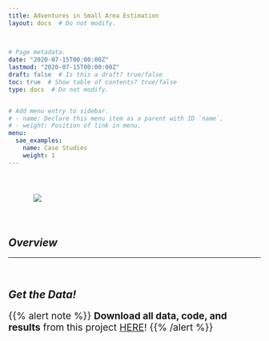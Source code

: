 ```yaml
---
title: Adventures in Small Area Estimation
layout: docs  # Do not modify.

  
  
# Page metadata.
date: "2020-07-15T00:00:00Z"
lastmod: "2020-07-15T00:00:00Z"
draft: false  # Is this a draft? true/false
toc: true  # Show table of contents? true/false
type: docs  # Do not modify.


# Add menu entry to sidebar.
# - name: Declare this menu item as a parent with ID `name`.
# - weight: Position of link in menu.
menu:
  sae_examples:
    name: Case Studies
    weight: 1
---
```

<style>

p    {font-size: 19px;}

</style>

<img src="/img/ser_fcg_rfia_sae.jpg" hspace = 50 vspace = 40>

## _**Overview**_
___


<br>

## _**Get the Data!**_  

{{% alert note %}}
**Download all data, code, and results** from this project <a href="/files/AT_Summary.zip" target="_blank">HERE</a>!
{{% /alert %}}

